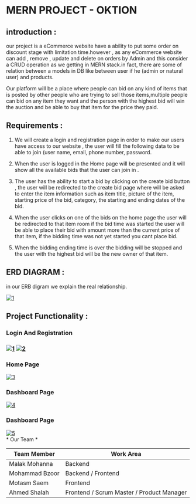 # MERN PROJECT - OKTION
## introduction :

our project is a eCommerce website have a ability to put some order on discount stage with limitation time.however , as any eCommerce website can add , remove , update and delete on orders by Admin and this consider a CRUD operation as we getting in MERN stack.in fact, there are some of relation between a models in DB like between user if he (admin or natural user) and products.

Our platform will be a place where people can bid on any kind of items that is posted by other people who are trying to sell those items,multiple people can
bid on any item they want and the person with the highest bid will win the auction and be able to buy that item for the price they paid.

## Requirements :
1. We will create a login and registration page in order to make our users
have access to our website , the user will fill the following data to be
able to join (user name, email, phone number, password.

2. When the user is logged in the Home page will be presented and it will
show all the available bids that the user can join in .

3. The user has the ability to start a bid by clicking on the create bid button
, the user will be redirected to the create bid page where will be asked
to enter the item information such as item title, picture of the item,
starting price of the bid, category, the starting and ending dates of the
bid.

4. When the user clicks on one of the bids on the home page the user will
be redirected to that item room if the bid time was started the user will
be able to place their bid with amount more than the current price of that
item, if the bidding time was not yet started you cant place bid.

5. When the bidding ending time is over the bidding will be stopped and
the user with the highest bid will be the new owner of that item.

## ERD DIAGRAM :
in our ERB digram we explain the real relationship.
<html>
    <div>
        <a href="https://ibb.co/xMkcDkx"><img src="https://i.ibb.co/y89MX9H/1.png" alt="1" border="0"></a>
    </div>
</html>

## Project Functionality :
<html>
    <div>
        <h3>Login And Registration<h3/>
        <a href="https://ibb.co/VjmmMr0"><img src="https://i.ibb.co/3rzzSG5/1.png" alt="1" border="0"></a>
        <a href="https://ibb.co/NTJ7M4y"><img src="https://i.ibb.co/mN2S3xc/2.png" alt="2" border="0"></a>
            <h3>Home Page</h3>
        <a href="https://ibb.co/sjj3nrp"><img src="https://i.ibb.co/9nnY6jm/3.png" alt="3" border="0"></a>
             <h3>Dashboard Page</h3>
            <a href="https://ibb.co/NnBSFwD"><img src="https://i.ibb.co/Lh7504j/4.png" alt="4" border="0"></a>
                 <h3>Dashboard Page</h3>
         <a href="https://ibb.co/YDyFJsT"><img src="https://i.ibb.co/9wVkB53/5.png" alt="5" border="0"></a>
    </div>
</html>
    * Our Team *

| Team Member  | Work Area |
| ------------- | ------------- |
| Malak Mohanna  | Backend  |
| Mohammad Bzoor  | Backend / Frontend  |
| Motasm Saem  | Frontend  |
| Ahmed Shalah  | Frontend / Scrum Master / Product Manager  |

